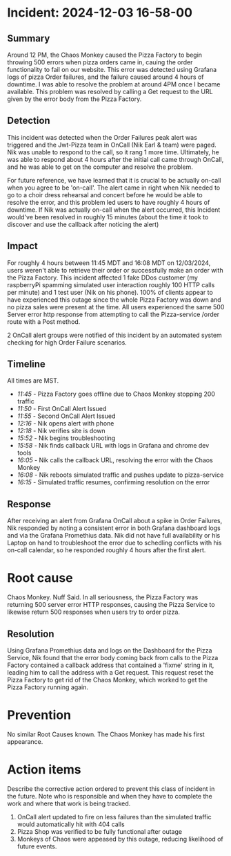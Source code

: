 # Incident: 2024-12-03 16-58-00

## Summary

Around 12 PM, the Chaos Monkey caused the Pizza Factory to begin throwing 500 errors when pizza orders came in, cauing the order functionality to fail on our website. This error 
was detected using Grafana logs of pizza Order failures, and the failure caused around 4 hours of downtime. I was able to resolve the problem at around 4PM once I became available.
This problem was resolved by calling a Get request to the URL given by the error body from the Pizza Factory.

## Detection

This incident was detected when the Order Failures peak alert was triggered and the Jwt-Pizza team in OnCall (Nik Earl & team) were paged.
Nik was unable to respond to the call, so it rang 1 more time. Ultimately, he was able to respond about 4 hours after the initial call came through OnCall, 
and he was able to get on the computer and resolve the problem. 

For future reference, we have learned that it is crucial to be actually on-call when you agree to be 'on-call'. The alert came in right when Nik needed to go to
a choir dress rehearsal and concert before he would be able to resolve the error, and this problem led users to have roughly 4 hours of downtime. If Nik was actually
on-call when the alert occurred, this Incident would've been resolved in roughly 15 minutes (about the time it took to discover and use the callback after noticing the
alert)

## Impact

For roughly 4 hours between 11:45 MDT and 16:08 MDT on 12/03/2024, users weren't able to retrieve their order or successfully make an order with the Pizza Factory. This 
incident affected 1 fake DDos customer (my raspberryPi spamming simulated user interaction roughly 100 HTTP calls per minute) and 1 test user (Nik on his phone). 100% of
clients appear to have experienced this outage since the whole Pizza Factory was down and no pizza sales were present at the time. All users experienced the same 500 Server
error http response from attempting to call the Pizza-service /order route with a Post method.

2 OnCall alert groups were notified of this incident by an automated system checking for high Order Failure scenarios.

## Timeline

All times are MST.
- _11:45_ - Pizza Factory goes offline due to Chaos Monkey stopping 200 traffic
- _11:50_ - First OnCall Alert Issued
- _11:55_ - Second OnCall Alert Issued
- _12:16_ - Nik opens alert with phone
- _12:18_ - Nik verifies site is down
- _15:52_ - Nik begins troubleshooting
- _15:58_ - Nik finds callback URL with logs in Grafana and chrome dev tools
- _16:05_ - Nik calls the callback URL, resolving the error with the Chaos Monkey
- _16:08_ - Nik reboots simulated traffic and pushes update to pizza-service
- _16:15_ - Simulated traffic resumes, confirming resolution on the error


## Response

After receiving an alert from Grafana OnCall about a spike in Order Failures, Nik responded by noting a consistent error in both Grafana dashboard logs and via the Grafana Promethius data.
Nik did not have full availability or his Laptop on hand to troubleshoot the error due to schedling conflicts with his on-call calendar, so he responded roughly 4 hours after the first alert.

# Root cause

Chaos Monkey. Nuff Said.
In all seriousness, the Pizza Factory was returning 500 server error HTTP responses, causing the Pizza Service to likewise return 500 responses when users try to order pizza.

## Resolution

Using Grafana Promethius data and logs on the Dashboard for the Pizza Service, Nik found that the error body coming back from calls to the Pizza Factory contained a callback
address that contained a 'fixme' string in it, leading him to call the address with a Get request. This request reset the Pizza Factory to get rid of the Chaos 
Monkey, which worked to get the Pizza Factory running again. 

# Prevention

No similar Root Causes known. The Chaos Monkey has made his first appearance.

# Action items

Describe the corrective action ordered to prevent this class of incident in the future. Note who is responsible and when they have to complete the work and where that work is being tracked.

1. OnCall alert updated to fire on less failures than the simulated traffic would automatically hit with 404 calls
2. Pizza Shop was verified to be fully functional after outage
3. Monkeys of Chaos were appeased by this outage, reducing likelihood of future events.
